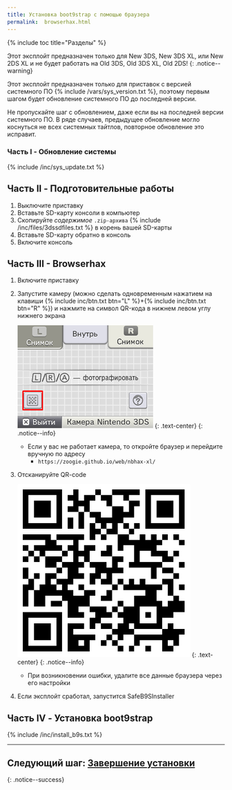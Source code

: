 ```yaml
---
title: Установка boot9strap с помощью браузера
permalink:  browserhax.html
---
```

{% include toc title="Разделы" %}

Этот эксплойт предназначен только для New 3DS, New 3DS XL, или New 2DS XL и не будет работать на Old 3DS, Old 3DS XL, Old 2DS!
{: .notice--warning}

Этот эксплойт предназначен только для приставок с версией системного ПО {% include /vars/sys_version.txt %}, поэтому первым шагом будет обновление системного ПО до последней версии. 

Не пропускайте шаг с обновлением, даже если вы на последней версии системного ПО. В ряде случаев, предыдущее обновление могло коснуться не всех системных тайтлов, повторное обновление это исправит. 

### Часть I - Обновление системы

{% include /inc/sys_update.txt %}

## Часть II - Подготовительные работы

1. Выключите приставку
1. Вставьте SD-карту консоли в компьютер
1. Скопируйте _содержимое_ `.zip-архива` {% include /inc/files/3dssdfiles.txt %} в корень вашей SD-карты
1. Вставьте SD-карту обратно в консоль
1. Включите консоль

## Часть III - Browserhax

1. Включите приставку 
1. Запустите камеру (можно сделать одновременным нажатием на клавиши {% include inc/btn.txt btn="L" %}+{% include inc/btn.txt btn="R" %}) и нажмите на символ QR-кода в нижнем левом углу нижнего экрана 

	![](/images/qrcode_reader.png)
	{: .text-center}
	{: .notice--info}

	* Если у вас не работает камера, то откройте браузер и перейдите вручную по адресу 
		* `https://zoogie.github.io/web/nbhax-xl/`

1. Отсканируйте QR-code

	![](/images/browserhax.png)
	{: .text-center}
	{: .notice--info}

	* При возникновении ошибки, удалите все данные браузера через его настройки
1. Если эксплойт сработал, запустится SafeB9SInstaller

## Часть IV - Установка boot9strap

{% include /inc/install_b9s.txt %}

___

## **Следующий шаг:** [Завершение установки](finalizing-setup)
{: .notice--success}

<script>
	localStorage.setItem('browserhax', 1);
</script>